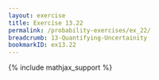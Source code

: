 ```yaml
---
layout: exercise
title: Exercise 13.22
permalink: /probability-exercises/ex_22/
breadcrumb: 13-Quantifying-Uncertainity
bookmarkID: ex13.22
---
```


{% include mathjax_support %}
